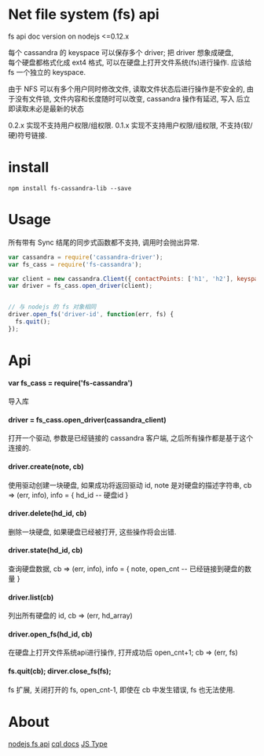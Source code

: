 # Net file system (fs) api

fs api doc version on nodejs <=0.12.x

每个 cassandra 的 keyspace 可以保存多个 driver; 把 driver 想象成硬盘,  
每个硬盘都格式化成 ext4 格式, 可以在硬盘上打开文件系统(fs)进行操作.
应该给 fs 一个独立的 keyspace.

由于 NFS 可以有多个用户同时修改文件, 读取文件状态后进行操作是不安全的,
由于没有文件锁, 文件内容和长度随时可以改变, cassandra 操作有延迟, 写入
后立即读取未必是最新的状态

0.2.x 实现不支持用户权限/组权限.
0.1.x 实现不支持用户权限/组权限, 不支持(软/硬)符号链接.



# install

`npm install fs-cassandra-lib --save`


# Usage

所有带有 Sync 结尾的同步式函数都不支持, 调用时会抛出异常.

```js
var cassandra = require('cassandra-driver');
var fs_cass = require('fs-cassandra');

var client = new cassandra.Client({ contactPoints: ['h1', 'h2'], keyspace: 'ks1'});
var driver = fs_cass.open_driver(client);


// 与 nodejs 的 fs 对象相同
driver.open_fs('driver-id', function(err, fs) {
  fs.quit();
});
```

# Api

#### var fs_cass = require('fs-cassandra')

  导入库

#### driver = fs_cass.open_driver(cassandra_client)

  打开一个驱动, 参数是已经链接的 cassandra 客户端, 之后所有操作都是基于这个连接的.

#### driver.create(note, cb)

  使用驱动创建一块硬盘, 如果成功将返回驱动 id, note 是对硬盘的描述字符串,
  cb => (err, info), info = { hd_id -- 硬盘id }

#### driver.delete(hd_id, cb)

  删除一块硬盘, 如果硬盘已经被打开, 这些操作将会出错.

#### driver.state(hd_id, cb)

  查询硬盘数据, cb => (err, info),
  info = { note, open_cnt -- 已经链接到硬盘的数量 }

#### driver.list(cb)

  列出所有硬盘的 id, cb => (err, hd_array)

#### driver.open_fs(hd_id, cb)

  在硬盘上打开文件系统api进行操作, 打开成功后 open_cnt+1; cb => (err, fs)

#### fs.quit(cb); dirver.close_fs(fs);

  fs 扩展, 关闭打开的 fs, open_cnt-1, 即使在 cb 中发生错误, fs 也无法使用.


# About

[nodejs fs api](https://nodejs.org/dist/latest-v0.12.x/docs/api/fs.html)
[cql docs](http://cassandra.apache.org/doc/latest/cql/index.html)
[JS Type](http://datastax.github.io/nodejs-driver/features/datatypes/)
